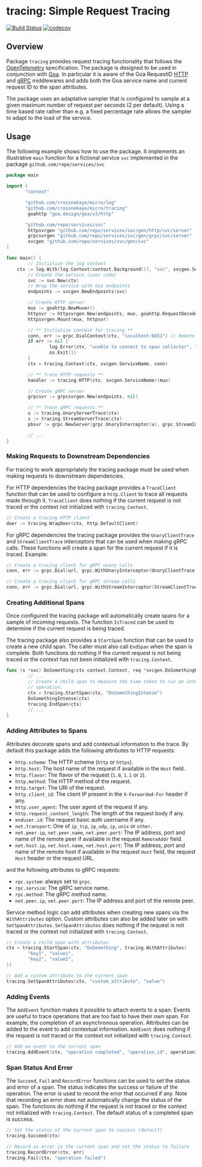 # tracing: Simple Request Tracing

[![Build Status](https://github.com/crossnokaye/micro/workflows/CI/badge.svg?branch=main&event=push)](https://github.com/crossnokaye/micro/actions?query=branch%3Amain+event%3Apush)
[![codecov](https://codecov.io/gh/crossnokaye/micro/branch/main/graph/badge.svg?token=HVP4WT1PS6)](https://codecov.io/gh/crossnokaye/micro)

## Overview

Package `tracing` provides request tracing functionality that follows the
[OpenTelemetry](https://opentelemetry.io/) specification. The package is
designed to be used in conjunction with [Goa](https://goa.design/). In
particular it is aware of the Goa RequestID
[HTTP](https://github.com/goadesign/goa/blob/v3/http/middleware/requestid.go)
and
[gRPC](https://github.com/goadesign/goa/blob/v3/grpc/middleware/requestid.go)
middlewares and adds both the Goa service name and current request ID to the
span attributes.

The package uses an adaptative sampler that is configured to sample at a given
maximum number of request per seconds (2 per default). Using a time based rate
rather than e.g. a fixed percentage rate allows the sampler to adapt to the load
of the service.

## Usage

The following example shows how to use the package. It implements an
illustrative `main` function for a fictional service `svc` implemented in the
package `github.com/repo/services/svc`

```go
package main
        
import (
       "context"

       "github.com/crossnokaye/micro/log"
       "github.com/crossnokaye/micro/tracing"
       	goahttp "goa.design/goa/v3/http"

       "github.com/repo/services/svc"
        httpsvrgen "github.com/repo/services/svc/gen/http/svc/server"
       	grpcsvrgen "github.com/repo/services/svc/gen/grpc/svc/server"
       	svcgen "github.com/repo/services/svc/gen/svc"
)       

func main() {
        // Initialize the log context
	ctx := log.With(log.Context(context.Background()), "svc", svcgen.ServiceName)
        // Create the service (user code)
        svc := svc.New(ctx)
        // Wrap the service with Goa endpoints
        endpoints := svcgen.NewEndpoints(svc)

        // Create HTTP server
        mux := goahttp.NewMuxer()
        httpsvr := httpsvrgen.New(endpoints, mux, goahttp.RequestDecoder, goahttp.ResponseEncoder, nil, nil)
        httpsvrgen.Mount(mux, httpsvr)

        // ** Initialize context for tracing **
        conn, err := grpc.DialContext(ctx, "localhost:6831") // Remote span collector address
        if err != nil {
                log.Error(ctx, "unable to connect to span collector", "err", err)
                os.Exit(1)
        }
        ctx = tracing.Context(ctx, svcgen.ServiceName, conn)

        // ** Trace HTTP requests **
        handler := tracing.HTTP(ctx, svcgen.ServiceName)(mux)

        // Create gRPC server
        grpcsvr := grpcsvrgen.New(endpoints, nil)

        // ** Trace gRPC requests **
        u := tracing.UnaryServerTrace(ctx)
        s := tracing.StreamServerTrace(ctx)
        pbsvr := grpc.NewServer(grpc.UnaryInterceptor(u), grpc.StreamInterceptor(s))

        // ...
}
```

### Making Requests to Downstream Dependencies

For tracing to work appropriately the tracing package must be used when making
requests to downstream dependencies. 

For HTTP dependencies the tracing package provides a `TraceClient` function that
can be used to configure a `http.Client` to trace all requests made through it.
`TraceClient` does nothing if the current request is not traced or the context
not initialized with `tracing.Context`.

```go
// Create a tracing HTTP client
doer := tracing.WrapDoer(ctx, http.DefaultClient)
```

For gRPC dependencies the tracing package provides the `UnaryClientTrace` and
`StreamClientTrace` interceptors that can be used when making gRPC calls. These
functions will create a span for the current request if it is traced. Example:

```go
// Create a tracing client for gRPC unary calls
conn, err := grpc.Dial(url, grpc.WithUnaryInterceptor(UnaryClientTrace(ctx)))

// Create a tracing client for gRPC stream calls
conn, err := grpc.Dial(url, grpc.WithStreamInterceptor(StreamClientTrace(ctx)))
```

### Creating Additional Spans

Once configured the tracing package will automatically create spans for a sample
of incoming requests. The function `IsTraced` can be used to determine if the
current request is being traced.

The tracing package also provides a `StartSpan` function that can be used to
create a new child span. The caller must also call `EndSpan` when the span is
complete. Both functions do nothing if the current request is not being traced
or the context has not been initialized with `tracing.Context`.

```go
func (s *svc) DoSomething(ctx context.Context, req *svcgen.DoSomethingRequest) (*svcgen.DoSomethingResponse, error) {
        // ...
        // Create a child span to measure the time taken to run an intensive
        // operation.
        ctx = tracing.StartSpan(ctx, "DoSomethingIntense")
        DoSomethingIntense(ctx)
        tracing.EndSpan(ctx)
        // ...
}
```

### Adding Attributes to Spans

Attributes decorate spans and add contextual information to the trace. By default
this package adds the following attributes to HTTP requests:

* `http.scheme`: The HTTP scheme (`http` or `https`).
* `http.host`: The host name of the request if available in the `Host` field.
* `http.flavor`: The flavor of the request (`1.0`, `1.1` or `2`).
* `http.method`: The HTTP method of the request.
* `http.target`: The URI of the request.
* `http.client_id`: The client IP present in the `X-Forwarded-For` header if any.
* `http.user_agent`: The user agent of the request if any.
* `http.request_content_length`: The length of the request body if any.
* `enduser.id`: The request basic auth username if any.
* `net.transport`: One of `ip_tcp`, `ip_udp`, `ip`, `unix` or `other`.
* `net.peer.ip`, `net.peer.name`, `net.peer.port`: The IP address, port and name 
  of the remote peer if available in the request `RemoteAddr` field.
* `net.host.ip`, `net.host.name`, `net.host.port`: The IP address, port and name
  of the remote host if available in the request `Host` field, the request `Host`
  header or the request URL.

and the following attributes to gRPC requests:

* `rpc.system`: always set to `grpc`.
* `rpc.service`: The gRPC service name.
* `rpc.method`: The gRPC method name.
* `net.peer.ip`, `net.peer.port`: The IP address and port of the remote peer.

Service method logic can add attributes when creating new spans via the
`WithAttributes` option. Custom attributes can also be added later on with
`SetSpanAttributes`.  `SetSpanAttributes` does nothing if the request is not
traced or the context not initialized with `tracing.Context`.

```go
// Create a child span with attributes
ctx = tracing.StartSpan(ctx, "DoSomething", tracing.WithAttributes(
        "key1", "value1",
        "key2", "value2",
))

// Add a custom attribute to the current span
tracing.SetSpanAttributes(ctx, "custom_attribute", "value")
```

### Adding Events

The `AddEvent` function makes it possible to attach events to a span. Events are
useful to trace operations that are too fast to have their own span. For
example, the completion of an asynchronous operation. Attributes can be added to
the event to add contextual information. `AddEvent` does nothing if the request
is not traced or the context not initialized with `tracing.Context`.

```go
// Add an event to the current span
tracing.AddEvent(ctx, "operation completed", "operation_id", operationID, "status", status) 
```

### Span Status And Error

The `Succeed`, `Fail` and `RecordError` functions can be used to set the status
and error of a span. The status indicates the success or failure of the
operation.  The error is used to record the error that occurred if any.  Note
that recording an error does not automatically change the status of the span.
The functions do nothing if the request is not traced or the context not
initialized with `tracing.Context`. The default status of a completed span is
success.

```go
// Set the status of the current span to success (default)
tracing.Succeed(ctx)

// Record an error in the current span and set the status to failure
tracing.RecordError(ctx, err)
tracing.Fail(ctx, "operation failed")
```


